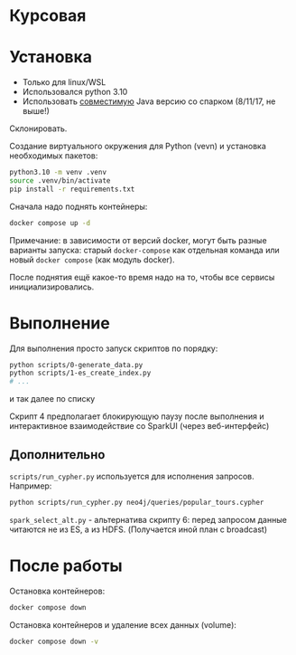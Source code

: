 # Курсовая

# Установка

- Только для linux/WSL
- Использовался python 3.10
- Использовать [совместимую](https://community.cloudera.com/t5/Community-Articles/Spark-and-Java-versions-Supportability-Matrix/ta-p/383669) Java версию со спарком (8/11/17, не выше!)

Склонировать.

Создание виртуального окружения для Python (vevn) и установка необходимых пакетов:
```bash
python3.10 -m venv .venv
source .venv/bin/activate
pip install -r requirements.txt
```

Сначала надо поднять контейнеры:
```bash
docker compose up -d
```

Примечание: в зависимости от версий docker, могут быть разные варианты запуска: старый `docker-compose` как отдельная команда или новый `docker compose` (как модуль docker).

После поднятия ещё какое-то время надо на то, чтобы все сервисы инициализировались.

# Выполнение

Для выполнения просто запуск скриптов по порядку:
```bash
python scripts/0-generate_data.py
python scripts/1-es_create_index.py
# ...
```
 и так далее по списку

Скрипт 4 предполагает блокирующую паузу после выполнения и интерактивное взаимодействие со SparkUI (через веб-интерфейс)

## Дополнительно

`scripts/run_cypher.py` используется для исполнения запросов. Например:
```bash
python scripts/run_cypher.py neo4j/queries/popular_tours.cypher
```

`spark_select_alt.py` - альтернатива скрипту 6: перед запросом данные читаются не из ES, а из HDFS. (Получается иной план с broadcast)

# После работы

Остановка контейнеров:
```bash
docker compose down
```

Остановка контейнеров и удаление всех данных (volume):
```bash
docker compose down -v
```
